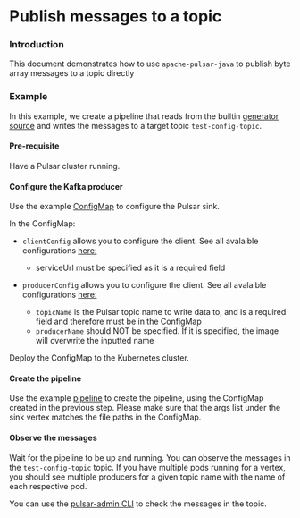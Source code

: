 # Publish messages to a topic

### Introduction

This document demonstrates how to use `apache-pulsar-java` to publish byte array messages to a topic directly


### Example

In this example, we create a pipeline that reads from the
builtin [generator source](https://numaflow.numaproj.io/user-guide/sources/generator/) and writes the messages to a
target topic `test-config-topic`. 

#### Pre-requisite

Have a Pulsar cluster running.

#### Configure the Kafka producer

Use the example [ConfigMap](manifests/byte-arr-producer-config.yaml) to configure the Pulsar sink.

In the ConfigMap:

* `clientConfig` allows you to configure the client. See all avalaible configurations [here:](https://pulsar.apache.org/reference/#/4.0.x/client/client-configuration-client) 
    * serviceUrl must be specified as it is a required field 

* `producerConfig` allows you to configure the client. See all avalaible configurations [here:](https://pulsar.apache.org/reference/#/4.0.x/client/client-configuration-producer) 
    * `topicName` is the Pulsar topic name to write data to, and is a required field and therefore must be in the ConfigMap
    * `producerName` should NOT be specified. If it is specified, the image will overwrite the inputted name

Deploy the ConfigMap to the Kubernetes cluster.

#### Create the pipeline

Use the example [pipeline](manifests/byte-arr-producer-pipeline.yaml) to create the pipeline, using the ConfigMap created in
the previous step. Please make sure that the args list under the sink vertex matches the file paths in the ConfigMap.

#### Observe the messages
Wait for the pipeline to be up and running. You can observe the messages in the `test-config-topic` topic. 
If you have multiple pods running for a vertex, you should see multiple producers for a given topic name with the name of each respective pod. 

You can use the [pulsar-admin CLI](https://pulsar.apache.org/docs/4.0.x/get-started-pulsar-admin/) to check the messages in the topic. 